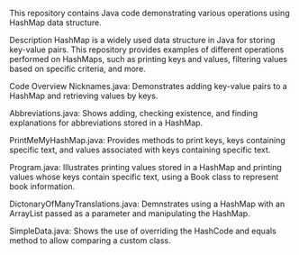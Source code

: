 This repository contains Java code demonstrating various operations using HashMap data structure.

Description
HashMap is a widely used data structure in Java for storing key-value pairs. This repository provides examples of different operations performed on HashMaps, such as printing keys and values, filtering values based on specific criteria, and more.

Code Overview
Nicknames.java: 
Demonstrates adding key-value pairs to a HashMap and retrieving values by keys.

Abbreviations.java: 
Shows adding, checking existence, and finding explanations for abbreviations stored in a HashMap.

PrintMeMyHashMap.java: 
Provides methods to print keys, keys containing specific text, and values associated with keys containing specific text.

Program.java: 
Illustrates printing values stored in a HashMap and printing values whose keys contain specific text, using a Book class to represent book information.

DictonaryOfManyTranslations.java:
Demnstrates using a HashMap with an ArrayList passed as a parameter and manipulating the HashMap.

SimpleData.java:
Shows the use of overriding the HashCode and equals method to allow comparing a custom class.
